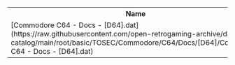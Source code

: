 <table>
<tr><th>Name</th><th>Size</th></tr>
<tr><td>[Commodore C64 - Docs - [D64].dat](https://raw.githubusercontent.com/open-retrogaming-archive/dat-catalog/main/root/basic/TOSEC/Commodore/C64/Docs/[D64]/Commodore C64 - Docs - [D64].dat)</td><td>29629</td></tr>
</table>
